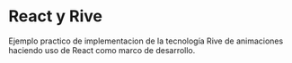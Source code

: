 # React y Rive

Ejemplo practico de implementacion de la tecnología Rive
de animaciones haciendo uso de React como marco de desarrollo.
